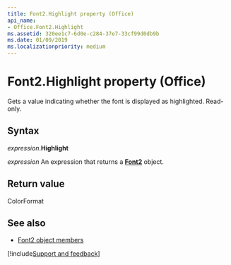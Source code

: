```yaml
---
title: Font2.Highlight property (Office)
api_name:
- Office.Font2.Highlight
ms.assetid: 320ee1c7-6d0e-c284-37e7-33cf99d0db9b
ms.date: 01/09/2019
ms.localizationpriority: medium
---
```



# Font2.Highlight property (Office)

Gets a value indicating whether the font is displayed as highlighted. Read-only.


## Syntax

_expression_.**Highlight**

_expression_ An expression that returns a **[Font2](Office.Font2.md)** object.


## Return value

ColorFormat


## See also

- [Font2 object members](overview/library-reference/font2-members-office.md)

[!include[Support and feedback](~/includes/feedback-boilerplate.md)]